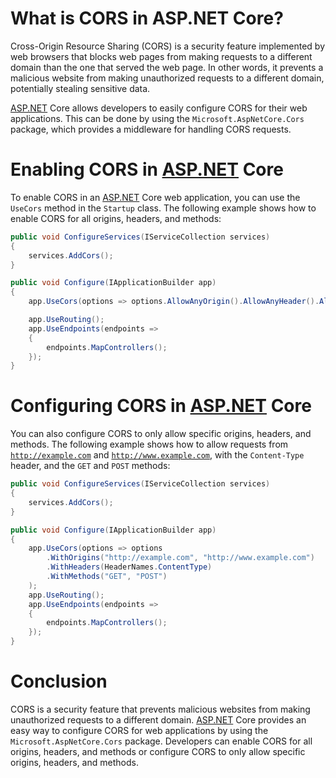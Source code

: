 # What is CORS in ASP.NET Core?

Cross-Origin Resource Sharing (CORS) is a security feature implemented by web browsers that blocks web pages from making requests to a different domain than the one that served the web page. In other words, it prevents a malicious website from making unauthorized requests to a different domain, potentially stealing sensitive data.

[ASP.NET](http://ASP.NET) Core allows developers to easily configure CORS for their web applications. This can be done by using the `Microsoft.AspNetCore.Cors` package, which provides a middleware for handling CORS requests.

# **Enabling CORS in** [**ASP.NET**](http://ASP.NET) **Core**

To enable CORS in an [ASP.NET](http://ASP.NET) Core web application, you can use the `UseCors` method in the `Startup` class. The following example shows how to enable CORS for all origins, headers, and methods:

```csharp
public void ConfigureServices(IServiceCollection services)
{
    services.AddCors();
}

public void Configure(IApplicationBuilder app)
{
    app.UseCors(options => options.AllowAnyOrigin().AllowAnyHeader().AllowAnyMethod());

    app.UseRouting();
    app.UseEndpoints(endpoints =>
    {
        endpoints.MapControllers();
    });
}
```

# **Configuring CORS in** [**ASP.NET**](http://ASP.NET) **Core**

You can also configure CORS to only allow specific origins, headers, and methods. The following example shows how to allow requests from [`http://example.com`](http://example.com) and [`http://www.example.com`](http://www.example.com), with the `Content-Type` header, and the `GET` and `POST` methods:

```csharp
public void ConfigureServices(IServiceCollection services)
{
    services.AddCors();
}

public void Configure(IApplicationBuilder app)
{
    app.UseCors(options => options
        .WithOrigins("http://example.com", "http://www.example.com")
        .WithHeaders(HeaderNames.ContentType)
        .WithMethods("GET", "POST")
    );
    app.UseRouting();
    app.UseEndpoints(endpoints =>
    {
        endpoints.MapControllers();
    });
}
```

# **Conclusion**

CORS is a security feature that prevents malicious websites from making unauthorized requests to a different domain. [ASP.NET](http://ASP.NET) Core provides an easy way to configure CORS for web applications by using the `Microsoft.AspNetCore.Cors` package. Developers can enable CORS for all origins, headers, and methods or configure CORS to only allow specific origins, headers, and methods.